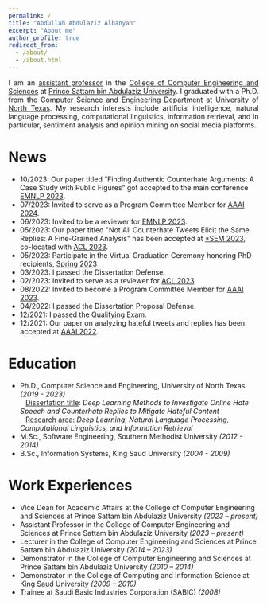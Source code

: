 ```yaml
---
permalink: /
title: "Abdullah Abdulaziz Albanyan"
excerpt: "About me"
author_profile: true
redirect_from: 
  - /about/
  - /about.html
---
```


<p align="justify">
I am an <a href="https://faculty.psau.edu.sa/en/psau/facultymember/a.albanyan">  assistant professor</a> in the <a href="https://cces.psau.edu.sa/en"> College of Computer Engineering and Sciences</a> at <a href="https://psau.edu.sa/en">Prince Sattam bin Abdulaziz University</a>. I graduated with a Ph.D. from the <a href="https://computerscience.engineering.unt.edu/">Computer Science and Engineering Department</a> at <a href="https://www.unt.edu/">University of North Texas</a>. My research interests include artificial intelligence, natural language processing, computational linguistics, information retrieval, and in particular, sentiment analysis and opinion mining on social media platforms.

</p>


News 
======
- 10/2023: Our paper titled “Finding Authentic Counterhate Arguments: A Case Study with Public Figures” got accepted to the main conference [EMNLP 2023](https://2023.emnlp.org).
- 07/2023: Invited to serve as a Program Committee Member for [AAAI 2024](https://aaai.org/Conferences/AAAI-24/).
- 06/2023: Invited to be a reviewer for [EMNLP 2023](https://2023.emnlp.org/).
- 05/2023: Our paper titled "Not All Counterhate Tweets Elicit the Same Replies: A Fine-Grained Analysis" has been accepted at [*SEM 2023](https://sites.google.com/view/starsem2023/home?authuser=0), co-located with [ACL 2023](https://2023.aclweb.org/).
- 05/2023: Participate in the Virtual Graduation Ceremony honoring PhD recipients, [Spring 2023](https://vgrad2.z19.web.core.windows.net/unt/684/i/#20475-6073641)
- 03/2023: I passed the Dissertation Defense.
- 02/2023: Invited to serve as a reviewer for [ACL 2023](https://2023.aclweb.org/).
- 08/2022: Invited to become a Program Committee Member for [AAAI 2023](https://aaai.org/Conferences/AAAI-23/).
- 04/2022: I passed the Dissertation Proposal Defense.
- 12/2021: I passed the Qualifying Exam.
- 12/2021: Our paper on analyzing hateful tweets and replies has been accepted at [AAAI 2022](https://aaai.org/Conferences/AAAI-22/).

Education
======
- Ph.D., Computer Science and Engineering, University of North Texas _(2019 - 2023)_ <br />
&ensp; <ins>Dissertation title</ins>: _Deep Learning Methods to Investigate Online Hate Speech and Counterhate
Replies to Mitigate Hateful Content_ <br />
&ensp; <ins>Research area</ins>: _Deep Learning, Natural Language Processing, Computational Linguistics, and Information Retrieval_
- M.Sc., Software Engineering, Southern Methodist University _(2012 - 2014)_
- B.Sc., Information Systems, King Saud University _(2004 - 2009)_

Work Experiences
======
- Vice Dean for Academic Affairs at the College of Computer Engineering and Sciences at Prince Sattam bin Abdulaziz University _(2023 – present)_
- Assistant Professor in the College of Computer Engineering and Sciences at Prince Sattam bin Abdulaziz University _(2023 – present)_
- Lecturer in the College of Computer Engineering and Sciences at Prince Sattam bin Abdulaziz University _(2014 – 2023)_
- Demonstrator in the College of Computer Engineering and Sciences at Prince Sattam bin Abdulaziz University _(2010 – 2014)_
- Demonstrator in the College of Computing and Information Science at King Saud University _(2009 – 2010)_
- Trainee at Saudi Basic Industries Corporation (SABIC) _(2008)_


